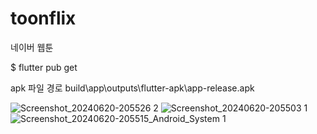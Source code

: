 # toonflix
네이버 웹툰

$ flutter pub get

 apk 파일 경로
 build\app\outputs\flutter-apk\app-release.apk

![Screenshot_20240620-205526 2](https://github.com/zuhii/flutter_app_first/assets/98836390/e6c3cd6d-8371-409c-af6d-b5573ed31aca)
![Screenshot_20240620-205503 1](https://github.com/zuhii/flutter_app_first/assets/98836390/227b2f87-db7c-4464-8f93-bef3ff98d1c6)
![Screenshot_20240620-205515_Android_System 1](https://github.com/zuhii/flutter_app_first/assets/98836390/4884ce4f-a81f-4580-895a-fcde201acebc)


